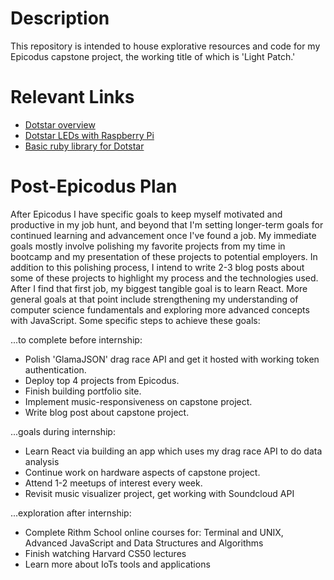 # Description
This repository is intended to house explorative resources and code for my Epicodus capstone project, the working title of which is 'Light Patch.'

# Relevant Links
* [Dotstar overview](https://learn.adafruit.com/adafruit-dotstar-leds?view=all)
* [Dotstar LEDs with Raspberry Pi](https://medium.com/@mattmazzola/using-adafruit-dotstar-led-strips-with-raspberry-pi-or-remotely-controlling-raspberry-pi-from-2d20b1792047)
* [Basic ruby library for Dotstar](https://github.com/matl33t/apa102_rbpi)

# Post-Epicodus Plan
After Epicodus I have specific goals to keep myself motivated and productive in my job hunt, and beyond that I'm setting longer-term goals for continued learning and advancement once I've found a job. My immediate goals mostly involve polishing my favorite projects from my time in bootcamp and my presentation of these projects to potential employers. In addition to this polishing process, I intend to write 2-3 blog posts about some of these projects to highlight my process and the technologies used. After I find that first job, my biggest tangible goal is to learn React. More general goals at that point include strengthening my understanding of computer science fundamentals and exploring more advanced concepts with JavaScript. Some specific steps to achieve these goals:

...to complete before internship:
* Polish 'GlamaJSON' drag race API and get it hosted with working token authentication.
* Deploy top 4 projects from Epicodus.
* Finish building portfolio site.
* Implement music-responsiveness on capstone project.
* Write blog post about capstone project.

...goals during internship:
* Learn React via building an app which uses my drag race API to do data analysis
* Continue work on hardware aspects of capstone project.
* Attend 1-2 meetups of interest every week.
* Revisit music visualizer project, get working with Soundcloud API

...exploration after internship:
* Complete Rithm School online courses for: Terminal and UNIX, Advanced JavaScript and Data Structures and Algorithms
* Finish watching Harvard CS50 lectures
* Learn more about IoTs tools and applications

